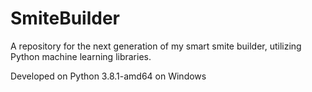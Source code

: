 # SmiteBuilder
A repository for the next generation of my smart smite builder, utilizing Python machine learning libraries.

Developed on Python 3.8.1-amd64 on Windows
